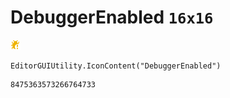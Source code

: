 # DebuggerEnabled `16x16`
<img src="/img/DebuggerEnabled.png" width=16 height=16>

``` CSharp
EditorGUIUtility.IconContent("DebuggerEnabled")
```
```
8475363573266764733
```
